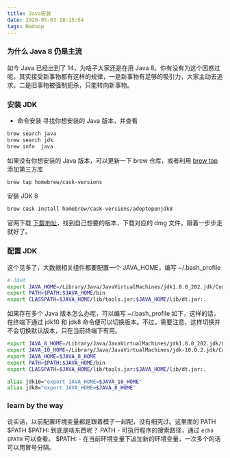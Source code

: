 ```yaml
---
title: Java安装
date: 2020-05-03 18:15:54
tags: Hadoop
---
```

### 为什么 Java 8 仍是主流
如今 Java 已经出到了 14，为啥子大家还是在用 Java 8。你有没有为这个困惑过呢。其实接受新事物都有这样的规律，一是新事物有足够的吸引力，大家主动去追求。二是旧事物被强制扼杀，只能转向新事物。
<!--more-->
### 安装 JDK
- 命令安装
寻找你想安装的 Java 版本，并查看
```sh
brew search java
brew search jdk
brew info  java
```
如果没有你想安装的 Java 版本，可以更新一下 brew 仓库，或者利用 [brew tap](https://segmentfault.com/a/1190000012826983) 添加第三方库
```sh
brew tap homebrew/cask-versions
```
安装 JDK 8
```sh
brew cask install homebrew/cask-versions/adoptopenjdk8
```
官网下载
[下载地址](https://www.oracle.com/java/technologies/javase-downloads.html)，找到自己想要的版本，下载对应的 dmg 文件，跟着一步步走就好了。

### 配置 JDK
这个见多了，大数据相关组件都要配置一个 JAVA_HOME，编写 ~/.bash_profile
```sh
# JAVA
export JAVA_HOME=/Library/Java/JavaVirtualMachines/jdk1.8.0_202.jdk/Contents/Home
export PATH=$PATH:$JAVA_HOME/bin
export CLASSPATH=$JAVA_HOME/lib/tools.jar:$JAVA_HOME/lib/dt.jar:.
```
如果存在多个 Java 版本怎么办呢，可以编写 ~/.bash_profile 如下，这样的话，在终端下通过 jdk10 和 jdk8 命令便可以切换版本。不过，需要注意，这样切换并不会切换默认版本，只在当前终端下有用。

```sh
export JAVA_8_HOME=/Library/Java/JavaVirtualMachines/jdk1.8.0_202.jdk/Contents/Home
export JAVA_10_HOME=/Library/Java/JavaVirtualMachines/jdk-10.0.2.jdk/Contents/Home
export JAVA_HOME=$JAVA_8_HOME
export PATH=$PATH:$JAVA_HOME/bin
export CLASSPATH=$JAVA_HOME/lib/tools.jar:$JAVA_HOME/lib/dt.jar:.

alias jdk10="export JAVA_HOME=$JAVA_10_HOME"
alias jdk8="export JAVA_HOME=$JAVA_8_HOME"
```
### learn by the way
说实话，以前配置环境变量都是跟着模子一起配，没有细究过。这里面的 PATH $PATH $PATH: 到底是啥东西呢？
PATH - 可执行程序的搜索路径，通过 `echo $PATH` 可以查看。
$PATH: - 在当前环境变量下追加新的环境变量，一次多个的话可以用冒号分隔。
